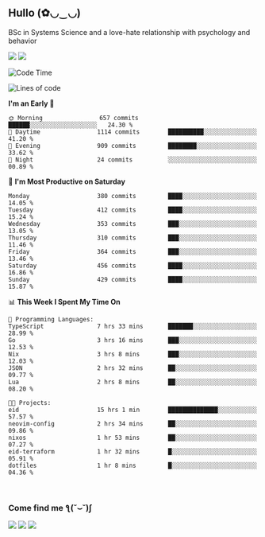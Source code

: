 <h2>Hullo (✿◡‿◡)</h2>

BSc in Systems Science and a love-hate relationship with psychology and behavior

<img src="https://github-readme-activity-graph.vercel.app/graph?username=hedonicadapter&theme=high-contrast"/>
<img src="https://github-readme-stats-git-masterrstaa-rickstaa.vercel.app/api?username=hedonicadapter&theme=highcontrast"/>

<!--START_SECTION:waka-->
![Code Time](http://img.shields.io/badge/Code%20Time-1%2C821%20hrs%207%20mins-blue)

![Lines of code](https://img.shields.io/badge/From%20Hello%20World%20I%27ve%20Written-6.5%20million%20lines%20of%20code-blue)

**I'm an Early 🐤** 

```text
🌞 Morning                657 commits         ██████░░░░░░░░░░░░░░░░░░░   24.30 % 
🌆 Daytime                1114 commits        ██████████░░░░░░░░░░░░░░░   41.20 % 
🌃 Evening                909 commits         ████████░░░░░░░░░░░░░░░░░   33.62 % 
🌙 Night                  24 commits          ░░░░░░░░░░░░░░░░░░░░░░░░░   00.89 % 
```
📅 **I'm Most Productive on Saturday** 

```text
Monday                   380 commits         ████░░░░░░░░░░░░░░░░░░░░░   14.05 % 
Tuesday                  412 commits         ████░░░░░░░░░░░░░░░░░░░░░   15.24 % 
Wednesday                353 commits         ███░░░░░░░░░░░░░░░░░░░░░░   13.05 % 
Thursday                 310 commits         ███░░░░░░░░░░░░░░░░░░░░░░   11.46 % 
Friday                   364 commits         ███░░░░░░░░░░░░░░░░░░░░░░   13.46 % 
Saturday                 456 commits         ████░░░░░░░░░░░░░░░░░░░░░   16.86 % 
Sunday                   429 commits         ████░░░░░░░░░░░░░░░░░░░░░   15.87 % 
```


📊 **This Week I Spent My Time On** 

```text
💬 Programming Languages: 
TypeScript               7 hrs 33 mins       ███████░░░░░░░░░░░░░░░░░░   28.99 % 
Go                       3 hrs 16 mins       ███░░░░░░░░░░░░░░░░░░░░░░   12.53 % 
Nix                      3 hrs 8 mins        ███░░░░░░░░░░░░░░░░░░░░░░   12.03 % 
JSON                     2 hrs 32 mins       ██░░░░░░░░░░░░░░░░░░░░░░░   09.77 % 
Lua                      2 hrs 8 mins        ██░░░░░░░░░░░░░░░░░░░░░░░   08.20 % 

🐱‍💻 Projects: 
eid                      15 hrs 1 min        ██████████████░░░░░░░░░░░   57.57 % 
neovim-config            2 hrs 34 mins       ██░░░░░░░░░░░░░░░░░░░░░░░   09.86 % 
nixos                    1 hr 53 mins        ██░░░░░░░░░░░░░░░░░░░░░░░   07.27 % 
eid-terraform            1 hr 32 mins        █░░░░░░░░░░░░░░░░░░░░░░░░   05.91 % 
dotfiles                 1 hr 8 mins         █░░░░░░░░░░░░░░░░░░░░░░░░   04.36 % 
```


<!--END_SECTION:waka-->

<br/>
<h3>Come find me ƪ(˘⌣˘)ʃ </h3>

<a href="https://hedonicadapter.com/"><img src="https://img.shields.io/badge/-Portfolio-3423A6?style=flat-square&logo=Google-Chrome&logoColor=white"/></a>
<a href="www.linkedin.com/in/sam-herman"><img src="https://img.shields.io/badge/-Sam%20Herman-0077B5?style=flat-square&logo=Linkedin&logoColor=white"/></a>
<a href="mailto:mailservice.samherman@gmail.com"><img src="https://img.shields.io/badge/-mailservice.samherman@gmail.com-D14836?style=flat-square&logo=Gmail&logoColor=white"/></a>

<!--
**cdthomp1/cdthomp1** is a ✨ _special_ ✨ repository because its `README.md` (this file) appears on your GitHub profile.


----
Credit: [cdthomp1](https://github.com/cdthomp1)

Last Edited on: 19/11/2020
